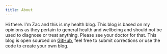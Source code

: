 ```yaml
---
title: About
---
```

<re-img src="avatar-large.jpeg" hovereffect=true></re-img>

Hi there. I'm Zac and this is my health blog. This blog is based on my opinions as they pertain to general health and wellbeing and should not be used to diagnose or treat anything. Please see your doctor for that.
This blog is open sourced on [GitHub](https://www.github.com/MetalFever/blog/),
feel free to submit corrections or use the code to create your own blog.

<re-icons></re-icons>